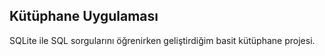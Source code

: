 ## Kütüphane Uygulaması
SQLite ile SQL sorgularını öğrenirken geliştirdiğim basit kütüphane projesi.
